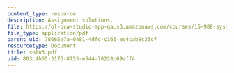 ```yaml
---
content_type: resource
description: Assignment solutions.
file: https://ol-ocw-studio-app-qa.s3.amazonaws.com/courses/15-988-system-dynamics-self-study-fall-1998-spring-1999/803c4b6531758753e54478228c69aff4_soln3.pdf
file_type: application/pdf
parent_uid: 78665a7a-0481-4dfc-c166-ac4cab9c35c7
resourcetype: Document
title: soln3.pdf
uid: 803c4b65-3175-8753-e544-78228c69aff4
---
```

